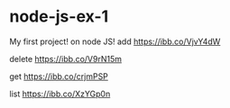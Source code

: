 # node-js-ex-1

My first project! on node JS!
add
https://ibb.co/VjvY4dW

delete
https://ibb.co/V9rN15m

get
https://ibb.co/crjmPSP

list
https://ibb.co/XzYGp0n
